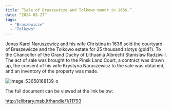 ```yaml
---
title: “Sale of Braszewicze and Tolkowo manor in 1636.”.
date: “2024-03-27”
tags:
  - "Braszewicze"
  - "Tolkowo"
---
```


Jonas Karol Naruszewicz and his wife Christina in 1636 sold the courtyard of Braszewicze and the Tolkowo estate for 25 thousand zlotys (gold?). To the Chancellor of the Grand Duchy of Lithuania Albrecht Stanislaw Radziwill. The act of sale was brought to the Pinsk Land Court, a contract was drawn up, the consent of his wife Krystyna Naruszewicz to the sale was obtained, and an inventory of the property was made.

![image_53658168139_o](https://github.com/escfrpls/drochiczynpoleski/assets/125834172/faf99d07-7fe5-4293-b530-51cb4cf4c23f)

The full document can be viewed at the link below:

http://elibrary.mab.lt/handle/1/11793
